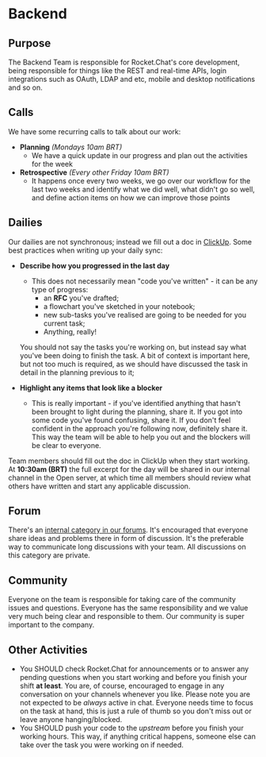 # Backend

## Purpose

The Backend Team is responsible for Rocket.Chat's core development, being responsible for things like the REST and real-time APIs, login integrations such as OAuth, LDAP and etc, mobile and desktop notifications and so on.

## Calls

We have some recurring calls to talk about our work:

* **Planning** _\(Mondays 10am BRT\)_
  * We have a quick update in our progress and plan out the activities for the week
* **Retrospective** _\(Every other Friday 10am BRT\)_
  * It happens once every two weeks, we go over our workflow for the last two weeks and identify what we did well, what didn't go so well, and define action items on how we can improve those points

## Dailies

Our dailies are not synchronous; instead we fill out a doc in [ClickUp](https://app.clickup.com/4207297/v/dc/40cp1-5617/40cp1-1620). Some best practices when writing up your daily sync:

* **Describe how you progressed in the last day**

  * This does not necessarily mean "code you've written" - it can be any type of progress:
    * an **RFC** you've drafted;
    * a flowchart you've sketched in your notebook;
    * new sub-tasks you've realised are going to be needed for you current task;
    * Anything, really!

  You should not say the tasks you're working on, but instead say what you've been doing to finish the task. A bit of context is important here, but not too much is required, as we should have discussed the task in detail in the planning previous to it;

* **Highlight any items that look like a blocker**
  * This is really important - if you've identified anything that hasn't been brought to light during the planning, share it. If you got into some code you've found  confusing, share it. If you don't feel confident in the approach you're following now, definitely share it. This way the team will be able to help you out and the blockers will be clear to everyone.

Team members should fill out the doc in ClickUp when they start working. At **10:30am \(BRT\)** the full excerpt for the day will be shared in our internal channel in the Open server, at which time all members should review what others have written and start any applicable discussion.

## Forum

There's an [internal category in our forums](https://forums.rocket.chat/c/internal/5). It's encouraged that everyone share ideas and problems there in form of discussion. It's the preferable way to communicate long discussions with your team. All discussions on this category are private.

## Community

Everyone on the team is responsible for taking care of the community issues and questions. Everyone has the same responsibility and we value very much being clear and responsible to them. Our community is super important to the company.

## Other Activities

* You SHOULD check Rocket.Chat for announcements or to answer any pending questions when you start working and before you finish your shift **at least**. You are, of course, encouraged to engage in any conversation on your channels whenever you like. Please note you are not expected to be _always_ active in chat. Everyone needs time to focus on the task at hand, this is just a rule of thumb so you don't miss out or leave anyone hanging/blocked.
* You SHOULD push your code to the _upstream_ before you finish your working hours. This way, if anything critical happens, someone else can take over the task you were working on if needed.

